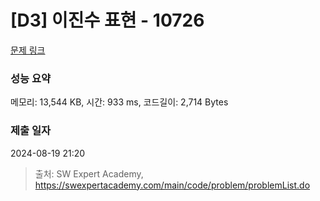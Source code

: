 # [D3] 이진수 표현 - 10726 

[문제 링크](https://swexpertacademy.com/main/code/problem/problemDetail.do?contestProbId=AXRSXf_a9qsDFAXS) 

### 성능 요약

메모리: 13,544 KB, 시간: 933 ms, 코드길이: 2,714 Bytes

### 제출 일자

2024-08-19 21:20



> 출처: SW Expert Academy, https://swexpertacademy.com/main/code/problem/problemList.do
